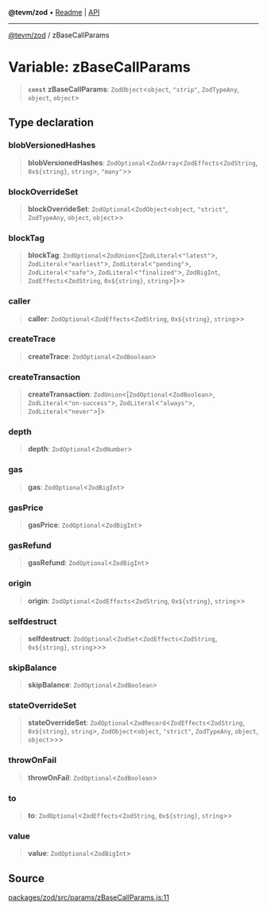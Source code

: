 **@tevm/zod** • [Readme](../README.md) \| [API](../globals.md)

***

[@tevm/zod](../README.md) / zBaseCallParams

# Variable: zBaseCallParams

> **`const`** **zBaseCallParams**: `ZodObject`\<`object`, `"strip"`, `ZodTypeAny`, `object`, `object`\>

## Type declaration

### blobVersionedHashes

> **blobVersionedHashes**: `ZodOptional`\<`ZodArray`\<`ZodEffects`\<`ZodString`, ```0x${string}```, `string`\>, `"many"`\>\>

### blockOverrideSet

> **blockOverrideSet**: `ZodOptional`\<`ZodObject`\<`object`, `"strict"`, `ZodTypeAny`, `object`, `object`\>\>

### blockTag

> **blockTag**: `ZodOptional`\<`ZodUnion`\<[`ZodLiteral`\<`"latest"`\>, `ZodLiteral`\<`"earliest"`\>, `ZodLiteral`\<`"pending"`\>, `ZodLiteral`\<`"safe"`\>, `ZodLiteral`\<`"finalized"`\>, `ZodBigInt`, `ZodEffects`\<`ZodString`, ```0x${string}```, `string`\>]\>\>

### caller

> **caller**: `ZodOptional`\<`ZodEffects`\<`ZodString`, ```0x${string}```, `string`\>\>

### createTrace

> **createTrace**: `ZodOptional`\<`ZodBoolean`\>

### createTransaction

> **createTransaction**: `ZodUnion`\<[`ZodOptional`\<`ZodBoolean`\>, `ZodLiteral`\<`"on-success"`\>, `ZodLiteral`\<`"always"`\>, `ZodLiteral`\<`"never"`\>]\>

### depth

> **depth**: `ZodOptional`\<`ZodNumber`\>

### gas

> **gas**: `ZodOptional`\<`ZodBigInt`\>

### gasPrice

> **gasPrice**: `ZodOptional`\<`ZodBigInt`\>

### gasRefund

> **gasRefund**: `ZodOptional`\<`ZodBigInt`\>

### origin

> **origin**: `ZodOptional`\<`ZodEffects`\<`ZodString`, ```0x${string}```, `string`\>\>

### selfdestruct

> **selfdestruct**: `ZodOptional`\<`ZodSet`\<`ZodEffects`\<`ZodString`, ```0x${string}```, `string`\>\>\>

### skipBalance

> **skipBalance**: `ZodOptional`\<`ZodBoolean`\>

### stateOverrideSet

> **stateOverrideSet**: `ZodOptional`\<`ZodRecord`\<`ZodEffects`\<`ZodString`, ```0x${string}```, `string`\>, `ZodObject`\<`object`, `"strict"`, `ZodTypeAny`, `object`, `object`\>\>\>

### throwOnFail

> **throwOnFail**: `ZodOptional`\<`ZodBoolean`\>

### to

> **to**: `ZodOptional`\<`ZodEffects`\<`ZodString`, ```0x${string}```, `string`\>\>

### value

> **value**: `ZodOptional`\<`ZodBigInt`\>

## Source

[packages/zod/src/params/zBaseCallParams.js:11](https://github.com/evmts/tevm-monorepo/blob/main/packages/zod/src/params/zBaseCallParams.js#L11)
